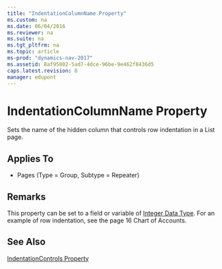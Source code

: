 ```yaml
---
title: "IndentationColumnName Property"
ms.custom: na
ms.date: 06/04/2016
ms.reviewer: na
ms.suite: na
ms.tgt_pltfrm: na
ms.topic: article
ms-prod: "dynamics-nav-2017"
ms.assetid: 8af95802-5ad7-4dce-96be-9e462f8436d5
caps.latest.revision: 8
manager: edupont
---
```

# IndentationColumnName Property
Sets the name of the hidden column that controls row indentation in a List page.  
  
## Applies To  
  
-   Pages \(Type = Group, Subtype = Repeater\)  
  
## Remarks  
 This property can be set to a field or variable of [Integer Data Type](Integer-Data-Type.md). For an example of row indentation, see the page 16 Chart of Accounts.  
  
## See Also  
 [IndentationControls Property](IndentationControls-Property.md)